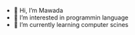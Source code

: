 - 👋 Hi, I’m Mawada
- 👀 I’m interested in programmin language
- 🌱 I’m currently learning computer scines




